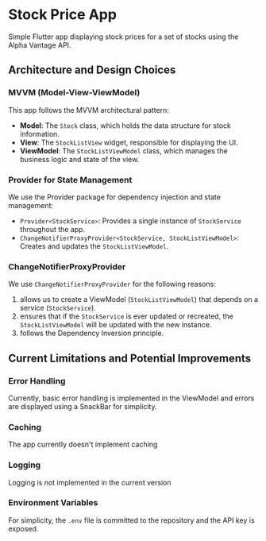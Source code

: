 # Stock Price App

Simple Flutter app displaying stock prices for a set of stocks using the Alpha Vantage API.

## Architecture and Design Choices

### MVVM (Model-View-ViewModel)

This app follows the MVVM architectural pattern:

- **Model**: The `Stock` class, which holds the data structure for stock information.
- **View**: The `StockListView` widget, responsible for displaying the UI.
- **ViewModel**: The `StockListViewModel` class, which manages the business logic and state of the view.

### Provider for State Management

We use the Provider package for dependency injection and state management:

- `Provider<StockService>`: Provides a single instance of `StockService` throughout the app.
- `ChangeNotifierProxyProvider<StockService, StockListViewModel>`: Creates and updates the `StockListViewModel`.

### ChangeNotifierProxyProvider

We use `ChangeNotifierProxyProvider` for the following reasons:

1. allows us to create a ViewModel (`StockListViewModel`) that depends on a service (`StockService`).
2. ensures that if the `StockService` is ever updated or recreated, the `StockListViewModel` will be updated with the new instance.
3. follows the Dependency Inversion principle.

## Current Limitations and Potential Improvements

### Error Handling

Currently, basic error handling is implemented in the ViewModel and errors are displayed using a SnackBar for simplicity.

### Caching

The app currently doesn't implement caching

### Logging

Logging is not implemented in the current version

### Environment Variables

For simplicity, the `.env` file is committed to the repository and the API key is exposed.


